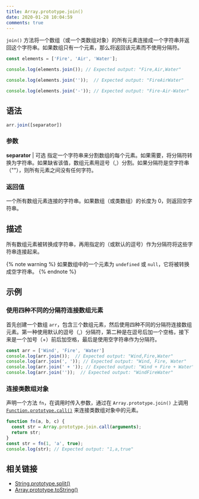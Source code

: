 ```yaml
---
title: Array.prototype.join()
date: 2020-01-28 10:04:59
comments: true
---
```


`join()` 方法将一个数组（或一个类数组对象）的所有元素连接成一个字符串并返回这个字符串。如果数组只有一个元素，那么将返回该元素而不使用分隔符。

``` JavaScript
const elements = ['Fire', 'Air', 'Water'];

console.log(elements.join()); // Expected output: "Fire,Air,Water"

console.log(elements.join(''));  // Expected output: "FireAirWater"

console.log(elements.join('-')); // Expected output: "Fire-Air-Water"
```

## 语法

``` JavaScript
arr.join([separator])
```

### 参数

**separator** | 可选
指定一个字符串来分割数组的每个元素。如果需要，将分隔符转换为字符串。如果缺省该值，数组元素用逗号（,）分割。如果分隔符是空字符串（""），则所有元素之间没有任何字符。

### 返回值

一个所有数组元素连接的字符串。如果数组（或类数组）的长度为 0，则返回空字符串。

## 描述

所有数组元素被转换成字符串，再用指定的（或默认的逗号）作为分隔符将这些字符串连接起来。

{% note warning %}
  如果数组中的一个元素为 `undefined` 或 `null`，它将被转换成空字符串。
{% endnote %}

## 示例

### 使用四种不同的分隔符连接数组元素

首先创建一个数组 `arr`，包含三个数组元素，然后使用四种不同的分隔符连接数组元素。第一种使用默认的逗号（,）分隔符，第二种是在逗号后加一个空格，接下来是一个加号（+）前后加空格，最后是使用空字符串作为分隔符。

``` JavaScript 使用四种不同的分隔符连接数组元素
const arr = ['Wind', 'Fire', 'Water']
console.log(arr.join());  // Expected output: "Wind,Fire,Water"
console.log(arr.join(', ')); // Expected output: "Wind, Fire, Water"
console.log(arr.join(' + ')); // Expected output: "Wind + Fire + Water"
console.log(arr.join(''));  // Expected output: "WindFireWater"
```

### 连接类数组对象

声明一个方法 `fn`，在调用时传入参数，通过在 `Array.prototype.join()` 上调用 [`Function.prototype.call()`](/programming/javascript/function/call.html) 来连接类数组对象中的元素。

``` JavaScript 连接类数组对象
function fn(a, b, c) {
  const str = Array.prototype.join.call(arguments);
  return str;
}
const str = fn(1, 'a', true);
console.log(str); // Expected output: "1,a,true"
```

## 相关链接

- [String.prototype.split()](/programming/javascript/string/split.html)
- [Array.prototype.toString()](/programming/javascript/array/toString.html)
